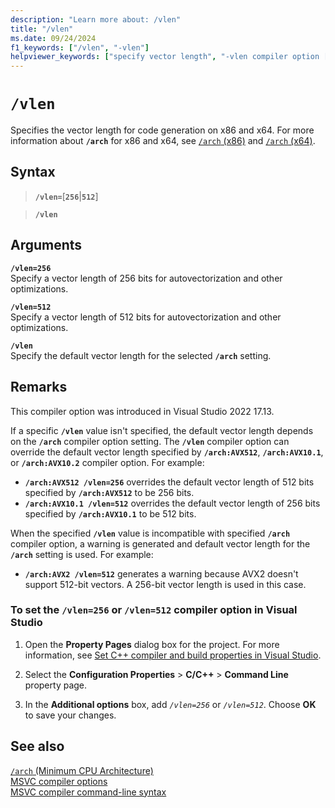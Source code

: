 ```yaml
---
description: "Learn more about: /vlen"
title: "/vlen"
ms.date: 09/24/2024
f1_keywords: ["/vlen", "-vlen"]
helpviewer_keywords: ["specify vector length", "-vlen compiler option [C++]", "vlen compiler option [C++]", "/vlen compiler option [C++]"]
---
```

# `/vlen`

Specifies the vector length for code generation on x86 and x64. For more information about **`/arch`** for x86 and x64, see [`/arch` (x86)](arch-x86.md) and [`/arch` (x64)](arch-x64.md).


## Syntax

> **`/vlen=`**\[**`256`**|**`512`**]

> **`/vlen`**

## Arguments

**`/vlen=256`**\
Specify a vector length of 256 bits for autovectorization and other optimizations.

**`/vlen=512`**\
Specify a vector length of 512 bits for autovectorization and other optimizations.

**`/vlen`**\
Specify the default vector length for the selected **`/arch`** setting.

## Remarks

This compiler option was introduced in Visual Studio 2022 17.13.

If a specific **`/vlen`** value isn't specified, the default vector length depends on the **`/arch`** compiler option setting. The **`/vlen`** compiler option can override the default vector length specified by **`/arch:AVX512`**, **`/arch:AVX10.1`**, or **`/arch:AVX10.2`** compiler option. For example:

- **`/arch:AVX512 /vlen=256`** overrides the default vector length of 512 bits specified by **`/arch:AVX512`** to be 256 bits.
- **`/arch:AVX10.1 /vlen=512`** overrides the default vector length of 256 bits specified by **`/arch:AVX10.1`** to be 512 bits.

When the specified **`/vlen`** value is incompatible with specified **`/arch`** compiler option, a warning is generated and default vector length for the **`/arch`** setting is used. For example:

- **`/arch:AVX2 /vlen=512`** generates a warning because AVX2 doesn't support 512-bit vectors. A 256-bit vector length is used in this case.

### To set the `/vlen=256` or `/vlen=512` compiler option in Visual Studio

1. Open the **Property Pages** dialog box for the project. For more information, see [Set C++ compiler and build properties in Visual Studio](../working-with-project-properties.md).

1. Select the **Configuration Properties** > **C/C++** > **Command Line** property page.

1. In the **Additional options** box, add *`/vlen=256`* or *`/vlen=512`*. Choose **OK** to save your changes.

## See also

[`/arch` (Minimum CPU Architecture)](arch-minimum-cpu-architecture.md)\
[MSVC compiler options](compiler-options.md)\
[MSVC compiler command-line syntax](compiler-command-line-syntax.md)
